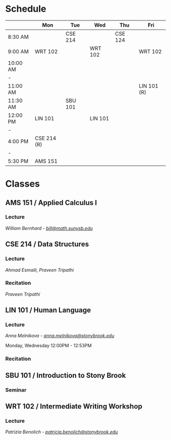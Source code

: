 # Schedule
|          | Mon         | Tue     | Wed     | Thu     | Fri         |
| -------- | ----------- | ------- | ------- | ------- | ----------- |
| 8:30 AM  |             | CSE 214 |         | CSE 124 |             |
| 9:00 AM  | WRT 102     |         | WRT 102 |         | WRT 102     |
| 10:00 AM |             |         |         |         |             |
| -        |             |         |         |         |             |
| 11:00 AM |             |         |         |         | LIN 101 (R) |
| 11:30 AM |             | SBU 101 |         |         |             |
| 12:00 PM | LIN 101     |         | LIN 101 |         |             |
| -        |             |         |         |         |             |
| 4:00 PM  | CSE 214 (R) |         |         |         |             |
| -        |             |         |         |         |             |
| 5:30 PM  | AMS 151     |         |         |         |             |

# Classes
## AMS 151 / Applied Calculus I
### Lecture
_William Bernhard - <bill@math.sunysb.edu>_

## CSE 214 / Data Structures
### Lecture
_Ahmad Esmaili, Praveen Tripathi_

### Recitation
_Praveen Tripathi_

## LIN 101 / Human Language
### Lecture
_Anna Melnikova - <anna.melnikova@stonybrook.edu>_

Monday, Wednesday 12:00PM - 12:53PM
### Recitation

## SBU 101 / Introduction to Stony Brook
### Seminar

## WRT 102 / Intermediate Writing Workshop
### Lecture
_Patrizia Benolich - <patricia.benolich@stonybrook.edu>_